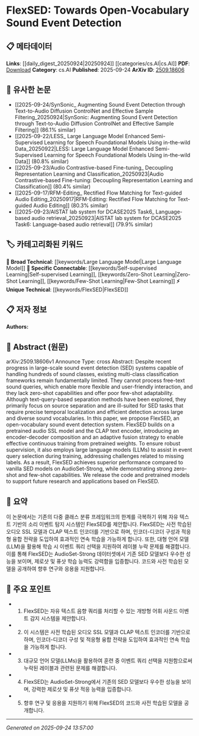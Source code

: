 <!-- KEYWORD_LINKING_METADATA:
{
  "processed_timestamp": "2025-09-24T13:57:00.292870",
  "vocabulary_version": "1.0",
  "selected_keywords": [
    "FlexSED",
    "Self-supervised Learning",
    "Large Language Model",
    "Zero-Shot Learning",
    "Few-Shot Learning"
  ],
  "rejected_keywords": [],
  "similarity_scores": {
    "FlexSED": 0.8,
    "Self-supervised Learning": 0.78,
    "Large Language Model": 0.75,
    "Zero-Shot Learning": 0.77,
    "Few-Shot Learning": 0.76
  },
  "extraction_method": "AI_prompt_based",
  "budget_applied": true,
  "candidates_json": {
    "candidates": [
      {
        "surface": "FlexSED",
        "canonical": "FlexSED",
        "aliases": [
          "Flexible Sound Event Detection"
        ],
        "category": "unique_technical",
        "rationale": "FlexSED is a novel system proposed in the paper, offering a unique approach to open-vocabulary sound event detection.",
        "novelty_score": 0.85,
        "connectivity_score": 0.65,
        "specificity_score": 0.9,
        "link_intent_score": 0.8
      },
      {
        "surface": "Self-supervised Learning",
        "canonical": "Self-supervised Learning",
        "aliases": [
          "SSL"
        ],
        "category": "specific_connectable",
        "rationale": "Self-supervised Learning is a key component in the system, linking to broader research in machine learning.",
        "novelty_score": 0.4,
        "connectivity_score": 0.85,
        "specificity_score": 0.7,
        "link_intent_score": 0.78
      },
      {
        "surface": "Large Language Models",
        "canonical": "Large Language Model",
        "aliases": [
          "LLMs"
        ],
        "category": "broad_technical",
        "rationale": "Large Language Models are used for event query selection, connecting to broader NLP research.",
        "novelty_score": 0.3,
        "connectivity_score": 0.88,
        "specificity_score": 0.65,
        "link_intent_score": 0.75
      },
      {
        "surface": "Zero-Shot Capabilities",
        "canonical": "Zero-Shot Learning",
        "aliases": [
          "Zero-Shot"
        ],
        "category": "specific_connectable",
        "rationale": "Zero-Shot Learning is crucial for the system's ability to handle new sound classes without retraining.",
        "novelty_score": 0.5,
        "connectivity_score": 0.82,
        "specificity_score": 0.8,
        "link_intent_score": 0.77
      },
      {
        "surface": "Few-Shot Adaptability",
        "canonical": "Few-Shot Learning",
        "aliases": [
          "Few-Shot"
        ],
        "category": "specific_connectable",
        "rationale": "Few-Shot Learning is important for adapting the system to new tasks with minimal data.",
        "novelty_score": 0.45,
        "connectivity_score": 0.8,
        "specificity_score": 0.78,
        "link_intent_score": 0.76
      }
    ],
    "ban_list_suggestions": [
      "method",
      "performance",
      "system"
    ]
  },
  "decisions": [
    {
      "candidate_surface": "FlexSED",
      "resolved_canonical": "FlexSED",
      "decision": "linked",
      "scores": {
        "novelty": 0.85,
        "connectivity": 0.65,
        "specificity": 0.9,
        "link_intent": 0.8
      }
    },
    {
      "candidate_surface": "Self-supervised Learning",
      "resolved_canonical": "Self-supervised Learning",
      "decision": "linked",
      "scores": {
        "novelty": 0.4,
        "connectivity": 0.85,
        "specificity": 0.7,
        "link_intent": 0.78
      }
    },
    {
      "candidate_surface": "Large Language Models",
      "resolved_canonical": "Large Language Model",
      "decision": "linked",
      "scores": {
        "novelty": 0.3,
        "connectivity": 0.88,
        "specificity": 0.65,
        "link_intent": 0.75
      }
    },
    {
      "candidate_surface": "Zero-Shot Capabilities",
      "resolved_canonical": "Zero-Shot Learning",
      "decision": "linked",
      "scores": {
        "novelty": 0.5,
        "connectivity": 0.82,
        "specificity": 0.8,
        "link_intent": 0.77
      }
    },
    {
      "candidate_surface": "Few-Shot Adaptability",
      "resolved_canonical": "Few-Shot Learning",
      "decision": "linked",
      "scores": {
        "novelty": 0.45,
        "connectivity": 0.8,
        "specificity": 0.78,
        "link_intent": 0.76
      }
    }
  ]
}
-->

# FlexSED: Towards Open-Vocabulary Sound Event Detection

## 📋 메타데이터

**Links**: [[daily_digest_20250924|20250924]] [[categories/cs.AI|cs.AI]]
**PDF**: [Download](https://arxiv.org/pdf/2509.18606.pdf)
**Category**: cs.AI
**Published**: 2025-09-24
**ArXiv ID**: [2509.18606](https://arxiv.org/abs/2509.18606)

## 🔗 유사한 논문
- [[2025-09-24/SynSonic_ Augmenting Sound Event Detection through Text-to-Audio Diffusion ControlNet and Effective Sample Filtering_20250924|SynSonic: Augmenting Sound Event Detection through Text-to-Audio Diffusion ControlNet and Effective Sample Filtering]] (86.1% similar)
- [[2025-09-22/LESS_ Large Language Model Enhanced Semi-Supervised Learning for Speech Foundational Models Using in-the-wild Data_20250922|LESS: Large Language Model Enhanced Semi-Supervised Learning for Speech Foundational Models Using in-the-wild Data]] (80.8% similar)
- [[2025-09-23/Audio Contrastive-based Fine-tuning_ Decoupling Representation Learning and Classification_20250923|Audio Contrastive-based Fine-tuning: Decoupling Representation Learning and Classification]] (80.4% similar)
- [[2025-09-17/RFM-Editing_ Rectified Flow Matching for Text-guided Audio Editing_20250917|RFM-Editing: Rectified Flow Matching for Text-guided Audio Editing]] (80.3% similar)
- [[2025-09-23/AISTAT lab system for DCASE2025 Task6_ Language-based audio retrieval_20250923|AISTAT lab system for DCASE2025 Task6: Language-based audio retrieval]] (79.9% similar)

## 🏷️ 카테고리화된 키워드
**🧠 Broad Technical**: [[keywords/Large Language Model|Large Language Model]]
**🔗 Specific Connectable**: [[keywords/Self-supervised Learning|Self-supervised Learning]], [[keywords/Zero-Shot Learning|Zero-Shot Learning]], [[keywords/Few-Shot Learning|Few-Shot Learning]]
**⚡ Unique Technical**: [[keywords/FlexSED|FlexSED]]

## 📋 저자 정보

**Authors:** 

## 📄 Abstract (원문)

arXiv:2509.18606v1 Announce Type: cross 
Abstract: Despite recent progress in large-scale sound event detection (SED) systems capable of handling hundreds of sound classes, existing multi-class classification frameworks remain fundamentally limited. They cannot process free-text sound queries, which enable more flexible and user-friendly interaction, and they lack zero-shot capabilities and offer poor few-shot adaptability. Although text-query-based separation methods have been explored, they primarily focus on source separation and are ill-suited for SED tasks that require precise temporal localization and efficient detection across large and diverse sound vocabularies. In this paper, we propose FlexSED, an open-vocabulary sound event detection system. FlexSED builds on a pretrained audio SSL model and the CLAP text encoder, introducing an encoder-decoder composition and an adaptive fusion strategy to enable effective continuous training from pretrained weights. To ensure robust supervision, it also employs large language models (LLMs) to assist in event query selection during training, addressing challenges related to missing labels. As a result, FlexSED achieves superior performance compared to vanilla SED models on AudioSet-Strong, while demonstrating strong zero-shot and few-shot capabilities. We release the code and pretrained models to support future research and applications based on FlexSED.

## 📝 요약

이 논문에서는 기존의 다중 클래스 분류 프레임워크의 한계를 극복하기 위해 자유 텍스트 기반의 소리 이벤트 탐지 시스템인 FlexSED를 제안합니다. FlexSED는 사전 학습된 오디오 SSL 모델과 CLAP 텍스트 인코더를 기반으로 하며, 인코더-디코더 구성과 적응형 융합 전략을 도입하여 효과적인 연속 학습을 가능하게 합니다. 또한, 대형 언어 모델(LLM)을 활용해 학습 시 이벤트 쿼리 선택을 지원하여 레이블 누락 문제를 해결합니다. 이를 통해 FlexSED는 AudioSet-Strong 데이터셋에서 기존 SED 모델보다 우수한 성능을 보이며, 제로샷 및 퓨샷 학습 능력도 강력함을 입증합니다. 코드와 사전 학습된 모델을 공개하여 향후 연구와 응용을 지원합니다.

## 🎯 주요 포인트

- 1. FlexSED는 자유 텍스트 음향 쿼리를 처리할 수 있는 개방형 어휘 사운드 이벤트 감지 시스템을 제안합니다.
- 2. 이 시스템은 사전 학습된 오디오 SSL 모델과 CLAP 텍스트 인코더를 기반으로 하며, 인코더-디코더 구성 및 적응형 융합 전략을 도입하여 효과적인 연속 학습을 가능하게 합니다.
- 3. 대규모 언어 모델(LLMs)을 활용하여 훈련 중 이벤트 쿼리 선택을 지원함으로써 누락된 레이블과 관련된 문제를 해결합니다.
- 4. FlexSED는 AudioSet-Strong에서 기존의 SED 모델보다 우수한 성능을 보이며, 강력한 제로샷 및 퓨샷 적응 능력을 입증합니다.
- 5. 향후 연구 및 응용을 지원하기 위해 FlexSED의 코드와 사전 학습된 모델을 공개합니다.


---

*Generated on 2025-09-24 13:57:00*
